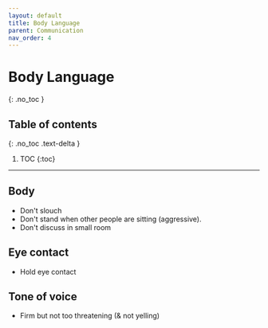 ```yaml
---
layout: default
title: Body Language
parent: Communication
nav_order: 4
---
```


# Body Language
{: .no_toc }

## Table of contents
{: .no_toc .text-delta }

1. TOC
{:toc}

---

## Body
* Don't slouch
* Don't stand when other people are sitting (aggressive).
* Don't discuss in small room

## Eye contact
* Hold eye contact

## Tone of voice
* Firm but not too threatening (& not yelling)

